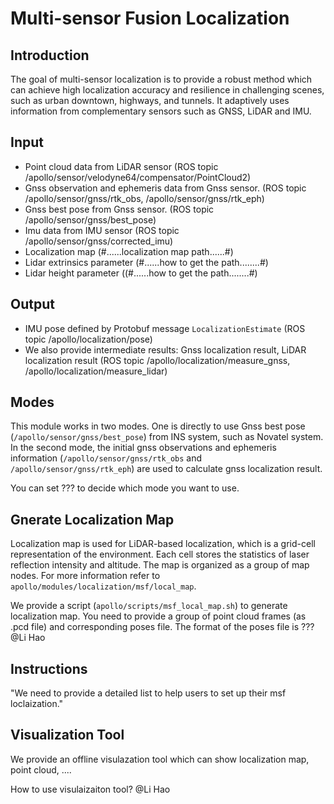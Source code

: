 # Multi-sensor Fusion Localization

## Introduction
  The goal of multi-sensor localization is to provide a robust method which can achieve high localization accuracy and resilience in challenging scenes, such as urban downtown, highways, and tunnels. It adaptively uses information from complementary sensors such as GNSS, LiDAR and IMU.

## Input
  * Point cloud data from LiDAR sensor (ROS topic /apollo/sensor/velodyne64/compensator/PointCloud2)
  * Gnss observation and ephemeris data from Gnss sensor. (ROS topic /apollo/sensor/gnss/rtk_obs, /apollo/sensor/gnss/rtk_eph)
  * Gnss best pose from Gnss sensor. (ROS topic /apollo/sensor/gnss/best_pose)
  * Imu data from IMU sensor (ROS topic /apollo/sensor/gnss/corrected_imu)
  * Localization map (#......localization map path......#)
  * Lidar extrinsics parameter (#......how to get the path........#)
  * Lidar height parameter ((#......how to get the path........#)

## Output
  * IMU pose defined by Protobuf message `LocalizationEstimate` (ROS topic /apollo/localization/pose)
  * We also provide intermediate results: Gnss localization result, LiDAR localization result (ROS topic /apollo/localization/measure_gnss, /apollo/localization/measure_lidar)

## Modes
  This module works in two modes. One is directly to use Gnss best pose (`/apollo/sensor/gnss/best_pose`) from INS system, such as Novatel system. In the second mode, the initial gnss observations and ephemeris information (`/apollo/sensor/gnss/rtk_obs` and `/apollo/sensor/gnss/rtk_eph`) are used to calculate gnss localization result.

  You can set ??? to decide which mode you want to use.

## Gnerate Localization Map
  Localization map is used for LiDAR-based localization, which is a grid-cell representation of the environment. Each cell stores the statistics of laser reflection intensity and altitude. The map is organized as a group of map nodes. For more information refer to `apollo/modules/localization/msf/local_map`.

  We provide a script (`apollo/scripts/msf_local_map.sh`) to generate localization map. You need to provide a group of point cloud frames (as .pcd file) and corresponding poses file. The format of the poses file is ??? @Li Hao  

## Instructions
  "We need to provide a detailed list to help users to set up their msf loclaization."

## Visualization Tool
  We provide an offline visulazation tool which can show localization map, point cloud, ....

  How to use visulaizaiton tool? @Li Hao